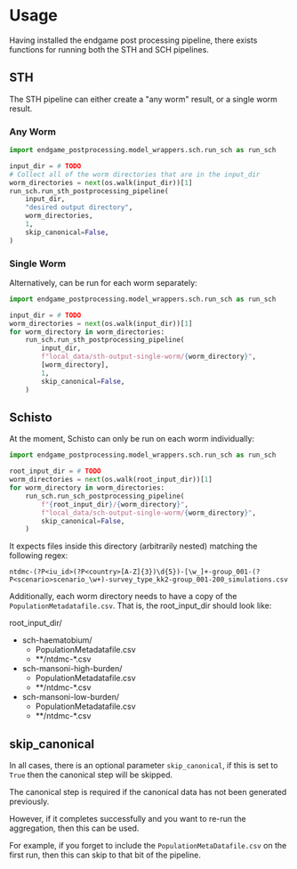 # Usage

Having installed the endgame post processing pipeline, there exists functions for running 
both the STH and SCH pipelines.

## STH

The STH pipeline can either create a "any worm" result, or a single worm result. 

### Any Worm

```python
import endgame_postprocessing.model_wrappers.sch.run_sch as run_sch

input_dir = # TODO
# Collect all of the worm directories that are in the input_dir
worm_directories = next(os.walk(input_dir))[1]
run_sch.run_sth_postprocessing_pipeline(
    input_dir,
    "desired output directory",
    worm_directories,
    1,
    skip_canonical=False,
)
```

### Single Worm

Alternatively, can be run for each worm separately:

```python
import endgame_postprocessing.model_wrappers.sch.run_sch as run_sch

input_dir = # TODO
worm_directories = next(os.walk(input_dir))[1]
for worm_directory in worm_directories:
    run_sch.run_sth_postprocessing_pipeline(
        input_dir,
        f"local_data/sth-output-single-worm/{worm_directory}",
        [worm_directory],
        1,
        skip_canonical=False,
    )
```

## Schisto

At the moment, Schisto can only be run on each worm individually: 

```python
import endgame_postprocessing.model_wrappers.sch.run_sch as run_sch

root_input_dir = # TODO
worm_directories = next(os.walk(root_input_dir))[1]
for worm_directory in worm_directories:
    run_sch.run_sch_postprocessing_pipeline(
        f"{root_input_dir}/{worm_directory}",
        f"local_data/sch-output-single-worm/{worm_directory}",
        skip_canonical=False,
    )
```

It expects files inside this directory (arbitrarily nested) matching the following regex:

```
ntdmc-(?P<iu_id>(?P<country>[A-Z]{3})\d{5})-[\w_]+-group_001-(?P<scenario>scenario_\w+)-survey_type_kk2-group_001-200_simulations.csv
```

Additionally, each worm directory needs to have a copy of the `PopulationMetadatafile.csv`.
That is, the root_input_dir should look like:

root_input_dir/ 
 - sch-haematobium/
   - PopulationMetadatafile.csv
   - **/ntdmc-*.csv
 - sch-mansoni-high-burden/
   - PopulationMetadatafile.csv
   - **/ntdmc-*.csv
 - sch-mansoni-low-burden/
   - PopulationMetadatafile.csv
   - **/ntdmc-*.csv

## skip_canonical

In all cases, there is an optional parameter `skip_canonical`, if this is
set to `True` then the canonical step will be skipped. 

The canonical step is required if the canonical data has not been generated previously. 

However, if it completes successfully and you want to re-run the aggregation, then this can be used.

For example, if you forget to include the `PopulationMetaDatafile.csv` on the first run, then this can skip to that bit of the pipeline. 
